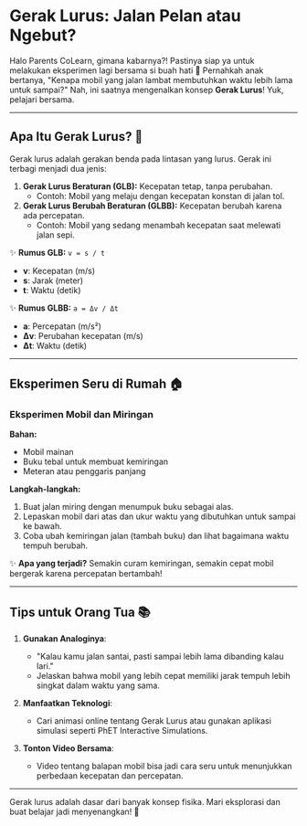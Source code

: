 # Gerak Lurus: Jalan Pelan atau Ngebut?

Halo Parents CoLearn, gimana kabarnya?! Pastinya siap ya untuk melakukan eksperimen lagi bersama si buah hati 👋 Pernahkah anak bertanya, "Kenapa mobil yang jalan lambat membutuhkan waktu lebih lama untuk sampai?" Nah, ini saatnya mengenalkan konsep **Gerak Lurus**! Yuk, pelajari bersama.

---

## Apa Itu Gerak Lurus? 🚗
Gerak lurus adalah gerakan benda pada lintasan yang lurus. Gerak ini terbagi menjadi dua jenis:
1. **Gerak Lurus Beraturan (GLB):** Kecepatan tetap, tanpa perubahan.
   - Contoh: Mobil yang melaju dengan kecepatan konstan di jalan tol.
2. **Gerak Lurus Berubah Beraturan (GLBB):** Kecepatan berubah karena ada percepatan.
   - Contoh: Mobil yang sedang menambah kecepatan saat melewati jalan sepi.

✨ **Rumus GLB:**
`v = s / t`
- **v**: Kecepatan (m/s)
- **s**: Jarak (meter)
- **t**: Waktu (detik)

✨ **Rumus GLBB:**
`a = Δv / Δt`
- **a**: Percepatan (m/s²)
- **Δv**: Perubahan kecepatan (m/s)
- **Δt**: Waktu (detik)

---

## Eksperimen Seru di Rumah 🏠
### **Eksperimen Mobil dan Miringan**
**Bahan:**
- Mobil mainan
- Buku tebal untuk membuat kemiringan
- Meteran atau penggaris panjang

**Langkah-langkah:**
1. Buat jalan miring dengan menumpuk buku sebagai alas.
2. Lepaskan mobil dari atas dan ukur waktu yang dibutuhkan untuk sampai ke bawah.
3. Coba ubah kemiringan jalan (tambah buku) dan lihat bagaimana waktu tempuh berubah.

✨ **Apa yang terjadi?**
Semakin curam kemiringan, semakin cepat mobil bergerak karena percepatan bertambah!

---

## Tips untuk Orang Tua 📚
1. **Gunakan Analoginya**:
   - "Kalau kamu jalan santai, pasti sampai lebih lama dibanding kalau lari."
   - Jelaskan bahwa mobil yang lebih cepat memiliki jarak tempuh lebih singkat dalam waktu yang sama.

2. **Manfaatkan Teknologi**:
   - Cari animasi online tentang Gerak Lurus atau gunakan aplikasi simulasi seperti PhET Interactive Simulations.

3. **Tonton Video Bersama**:
   - Video tentang balapan mobil bisa jadi cara seru untuk menunjukkan perbedaan kecepatan dan percepatan.

---

Gerak lurus adalah dasar dari banyak konsep fisika. Mari eksplorasi dan buat belajar jadi menyenangkan! 🚀
